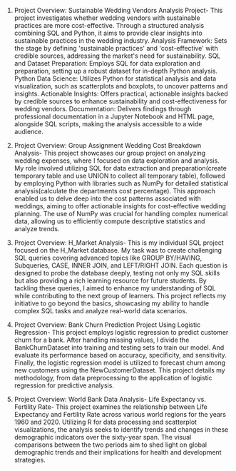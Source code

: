 1. Project Overview: Sustainable Wedding Vendors Analysis Project-
This project investigates whether wedding vendors with sustainable practices are more cost-effective. Through a structured analysis combining SQL and Python, it aims to provide clear insights into sustainable practices in the wedding industry.
Analysis Framework: Sets the stage by defining 'sustainable practices' and 'cost-effective' with credible sources, addressing the market's need for sustainability.
SQL and Dataset Preparation: Employs SQL for data exploration and preparation, setting up a robust dataset for in-depth Python analysis.
Python Data Science: Utilizes Python for statistical analysis and data visualization, such as scatterplots and boxplots, to uncover patterns and insights.
Actionable Insights: Offers practical, actionable insights backed by credible sources to enhance sustainability and cost-effectiveness for wedding vendors.
Documentation: Delivers findings through professional documentation in a Jupyter Notebook and HTML page, alongside SQL scripts, making the analysis accessible to a wide audience.

2. Project Overview: Group Assignment Wedding Cost Breakdown Analysis-
This project showcases our group project on analyzing wedding expenses, where I focused on data exploration and analysis.
My role involved utilizing SQL for data extraction and preparation(create temporary table and use UNION to collect all temporary table), followed by employing Python with libraries such as NumPy for detailed statistical analysis(calculate the departments cost percentage). 
This approach enabled us to delve deep into the cost patterns associated with weddings, aiming to offer actionable insights for cost-effective wedding planning. 
The use of NumPy was crucial for handling complex numerical data, allowing us to efficiently compute descriptive statistics and analyze trends.

3. Project Overview: H_Market Analysis-
This is my individual SQL project focused on the H_Market database.
My task was to create challenging SQL queries covering advanced topics like GROUP BY/HAVING, Subqueries, CASE, INNER JOIN, and LEFT/RIGHT JOIN.
Each question is designed to probe the database deeply, testing not only my SQL skills but also providing a rich learning resource for future students.
By tackling these queries, I aimed to enhance my understanding of SQL while contributing to the next group of learners.
This project reflects my initiative to go beyond the basics, showcasing my ability to handle complex SQL tasks and analyze real-world data scenarios.

4. Project Overview: Bank Churn Prediction Project Using Logistic Regression-
This project employs logistic regression to predict customer churn for a bank.
After handling missing values, I divide the BankChurnDataset into training and testing sets to train our model.
And evaluate its performance based on accuracy, specificity, and sensitivity.
Finally, the logistic regression model is utilized to forecast churn among new customers using the NewCustomerDataset.
This project details my methodology, from data preprocessing to the application of logistic regression for predictive analysis.

5. Project Overview: World Bank Data Analysis- Life Expectancy vs. Fertility Rate-
This project examines the relationship between Life Expectancy and Fertility Rate across various world regions for the years 1960 and 2020.
Utilizing R for data processing and scatterplot visualizations, the analysis seeks to identify trends and changes in these demographic indicators over the sixty-year span.
The visual comparisons between the two periods aim to shed light on global demographic trends and their implications for health and development strategies.
